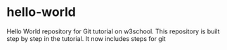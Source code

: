 # hello-world
Hello World repository for Git tutorial on w3school.
This repository is built step by step in the tutorial.
It now includes steps for git
